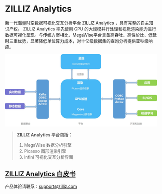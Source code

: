 # ZILLIZ Analytics

新一代海量时空数据可视化交互分析平台 ZILLIZ Analytics ，具有完整的自主知识产权。 ZILLIZ Analytics 率先使用 GPU 的大规模并行处理和视觉渲染能力进行数据可视化呈现。与传统方案相比，MegaWise平台具备高吞吐、高性价比、低延时三重优势，显著降低单位算力成本，对十亿级数据集的查询分析提供亚秒级响应。

![InfiniAnalytics](./assets/InfiniAnalytics.jpg)

> **ZILLIZ Analytics 平台包括：**
> 1. MegaWise 数据分析引擎
> 2. Picasso 图形渲染引擎
> 3. Infini 可视化交互分析界面


## [ZILLIZ Analytics 白皮书](white_paper.md)

产品体验请联系：support@zilliz.com

